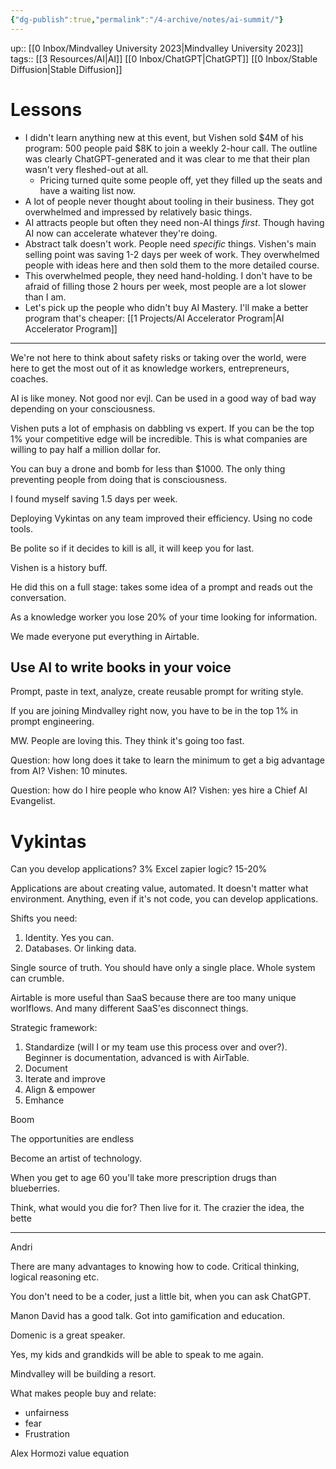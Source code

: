 ```yaml
---
{"dg-publish":true,"permalink":"/4-archive/notes/ai-summit/"}
---
```


up:: [[0 Inbox/Mindvalley University 2023\|Mindvalley University 2023]]
tags:: [[3 Resources/AI\|AI]] [[0 Inbox/ChatGPT\|ChatGPT]] [[0 Inbox/Stable Diffusion\|Stable Diffusion]]

# Lessons

- I didn't learn anything new at this event, but Vishen sold $4M of his program: 500 people paid $8K to join a weekly 2-hour call. The outline was clearly ChatGPT-generated and it was clear to me that their plan wasn't very fleshed-out at all.
	- Pricing turned quite some people off, yet they filled up the seats and have a waiting list now.
- A lot of people never thought about tooling in their business. They got overwhelmed and impressed by relatively basic things.
- AI attracts people but often they need non-AI things *first*. Though having AI now can accelerate whatever they're doing.
- Abstract talk doesn't work. People need *specific* things. Vishen's main selling point was saving 1-2 days per week of work. They overwhelmed people with ideas here and then sold them to the more detailed course.
- This overwhelmed people, they need hand-holding. I don't have to be afraid of filling those 2 hours per week, most people are a lot slower than I am.
- Let's pick up the people who didn't buy AI Mastery. I'll make a better program that's cheaper: [[1 Projects/AI Accelerator Program\|AI Accelerator Program]]

---

We're not here to think about safety risks or taking over the world, were here to get the most out of it as knowledge workers, entrepreneurs, coaches.

AI is like money. Not good nor evjl. Can be used in a good way of bad way depending on your consciousness.

Vishen puts a lot of emphasis on dabbling vs expert. If you can be the top 1% your competitive edge will be incredible. This is what companies are willing to pay half a million dollar for.

You can buy a drone and bomb for less than $1000. The only thing preventing people from doing that is consciousness.

I found myself saving 1.5 days per week.

Deploying Vykintas on any team improved their efficiency. Using no code tools.

Be polite so if it decides to kill is all, it will keep you for last.

Vishen is a history buff.

He did this on a full stage: takes some idea of a prompt and reads out the conversation.

As a knowledge worker you lose 20% of your time looking for information.

We made everyone put everything in Airtable.

## Use AI to write books in your voice
Prompt, paste in text, analyze, create reusable prompt for writing style.

If you are joining Mindvalley right now, you have to be in the top 1% in prompt engineering.

MW. People are loving this. They think it's going too fast.

Question: how long does it take to learn the minimum to get a big advantage from AI? Vishen: 10 minutes.

Question: how do I hire people who know AI? Vishen: yes hire a Chief AI Evangelist.

# Vykintas
Can you develop applications? 3%
Excel zapier logic? 15-20%

Applications are about creating value, automated. It doesn't matter what environment. Anything, even if it's not code, you can develop applications.

Shifts you need:
1. Identity. Yes you can.
2. Databases. Or linking data.

Single source of truth. You should have only a single place. Whole system can crumble. 

Airtable is more useful than SaaS because there are too many unique worlflows. And many different SaaS'es disconnect things.

Strategic framework:
1. Standardize (will I or my team use this process over and over?). Beginner is documentation, advanced is with AirTable.
2. Document
3. Iterate and improve
4. Align & empower
5. Emhance

Boom

The opportunities are endless

Become an artist of technology.

When you get to age 60 you'll take more prescription drugs than blueberries.

Think, what would you die for? Then live for it. The crazier the idea, the bette

---

Andri

There are many advantages to knowing how to code. Critical thinking, logical reasoning etc.

You don't need to be a coder, just a little bit, when you can ask ChatGPT.

Manon David has a good talk. Got into gamification and education.

Domenic is a great speaker.

Yes, my kids and grandkids will be able to speak to me again.

Mindvalley will be building a resort.

What makes people buy and relate:
- unfairness
- fear
- Frustration

Alex Hormozi value equation


